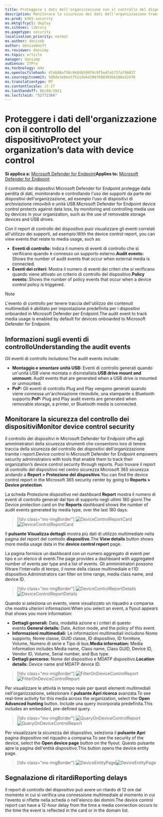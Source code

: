 ```yaml
---
title: Proteggere i dati dell'organizzazione con il controllo del dispositivo
description: Monitorare la sicurezza dei dati dell'organizzazione tramite i report di controllo dei dispositivi.
ms.prod: m365-security
ms.mktglfcycl: deploy
ms.sitesec: library
ms.pagetype: security
localization_priority: normal
ms.author: deniseb
author: denisebmsft
ms.reviewer: dansimp
ms.topic: article
manager: dansimp
audience: ITPro
ms.technology: mde
ms.openlocfilehash: 47eb80af58c948db5997dc9f5edfa5737a796837
ms.sourcegitcommit: 5d8de3e9ee5f52a3eb4206f690365bb108a3247b
ms.translationtype: MT
ms.contentlocale: it-IT
ms.lasthandoff: 06/04/2021
ms.locfileid: "52772366"
---
```

# <a name="protect-your-organizations-data-with-device-control"></a><span data-ttu-id="647eb-103">Proteggere i dati dell'organizzazione con il controllo del dispositivo</span><span class="sxs-lookup"><span data-stu-id="647eb-103">Protect your organization’s data with device control</span></span>

<span data-ttu-id="647eb-104">**Si applica a:** [Microsoft Defender for Endpoint](https://go.microsoft.com/fwlink/p/?linkid=2069559)</span><span class="sxs-lookup"><span data-stu-id="647eb-104">**Applies to:** [Microsoft Defender for Endpoint](https://go.microsoft.com/fwlink/p/?linkid=2069559)</span></span>

<span data-ttu-id="647eb-105">Il controllo dei dispositivi Microsoft Defender for Endpoint protegge dalla perdita di dati, monitorando e controllando l'uso dei supporti da parte dei dispositivi dell'organizzazione, ad esempio l'uso di dispositivi di archiviazione rimovibili e unità USB.</span><span class="sxs-lookup"><span data-stu-id="647eb-105">Microsoft Defender for Endpoint device control protects against data loss, by monitoring and controlling media use by devices in your organization, such as the use of removable storage devices and USB drives.</span></span>

<span data-ttu-id="647eb-106">Con il report di controllo del dispositivo puoi visualizzare gli eventi correlati all'utilizzo dei supporti, ad esempio:</span><span class="sxs-lookup"><span data-stu-id="647eb-106">With the device control report, you can view events that relate to media usage, such as:</span></span>

- <span data-ttu-id="647eb-107">**Eventi di controllo:** Indica il numero di eventi di controllo che si verificano quando è connesso un supporto esterno.</span><span class="sxs-lookup"><span data-stu-id="647eb-107">**Audit events:** Shows the number of audit events that occur when external media is connected.</span></span>
- <span data-ttu-id="647eb-108">**Eventi dei criteri:** Mostra il numero di eventi dei criteri che si verificano quando viene attivato un criterio di controllo del dispositivo.</span><span class="sxs-lookup"><span data-stu-id="647eb-108">**Policy events:** Shows the number of policy events that occur when a device control policy is triggered.</span></span>

> [!NOTE]
> <span data-ttu-id="647eb-109">L'evento di controllo per tenere traccia dell'utilizzo dei contenuti multimediali è abilitato per impostazione predefinita per i dispositivi onboarded in Microsoft Defender per Endpoint.</span><span class="sxs-lookup"><span data-stu-id="647eb-109">The audit event to track media usage is enabled by default for devices onboarded to Microsoft Defender for Endpoint.</span></span>

## <a name="understanding-the-audit-events"></a><span data-ttu-id="647eb-110">Informazioni sugli eventi di controllo</span><span class="sxs-lookup"><span data-stu-id="647eb-110">Understanding the audit events</span></span>

<span data-ttu-id="647eb-111">Gli eventi di controllo includono:</span><span class="sxs-lookup"><span data-stu-id="647eb-111">The audit events include:</span></span>

- <span data-ttu-id="647eb-112">**Montaggio e smontare unità USB:** Eventi di controllo generati quando un'unità USB viene montata o disinstallata.</span><span class="sxs-lookup"><span data-stu-id="647eb-112">**USB drive mount and unmount:** Audit events that are generated when a USB drive is mounted or unmounted.</span></span>
- <span data-ttu-id="647eb-113">**PnP:** Gli eventi di controllo Plug and Play vengono generati quando viene connessa un'archiviazione rimovibile, una stampante o Bluetooth supporto.</span><span class="sxs-lookup"><span data-stu-id="647eb-113">**PnP:** Plug and Play audit events are generated when removable storage, a printer, or Bluetooth media is connected.</span></span>

## <a name="monitor-device-control-security"></a><span data-ttu-id="647eb-114">Monitorare la sicurezza del controllo dei dispositivi</span><span class="sxs-lookup"><span data-stu-id="647eb-114">Monitor device control security</span></span>

<span data-ttu-id="647eb-115">Il controllo dei dispositivi in Microsoft Defender for Endpoint offre agli amministratori della sicurezza strumenti che consentono loro di tenere traccia della sicurezza del controllo dei dispositivi dell'organizzazione tramite i report.</span><span class="sxs-lookup"><span data-stu-id="647eb-115">Device control in Microsoft Defender for Endpoint empowers security administrators with tools that enable them to track their organization’s device control security through reports.</span></span> <span data-ttu-id="647eb-116">Puoi trovare il report di controllo del dispositivo nel centro sicurezza Microsoft 365 sicurezza andando a **Report > Protezione del dispositivo**.</span><span class="sxs-lookup"><span data-stu-id="647eb-116">You can find the device control report in the Microsoft 365 security center by going to **Reports > Device protection**.</span></span>

<span data-ttu-id="647eb-117">La scheda Protezione dispositivo nel dashboard **Report** mostra il numero di eventi di controllo generati dal tipo di supporto negli ultimi 180 giorni.</span><span class="sxs-lookup"><span data-stu-id="647eb-117">The Device protection card on the **Reports** dashboard shows the number of audit events generated by media type, over the last 180 days.</span></span>

> [!div class="mx-imgBorder"]
> <span data-ttu-id="647eb-118">![DeviceControlReportCard](images/devicecontrolcard.png)</span><span class="sxs-lookup"><span data-stu-id="647eb-118">![DeviceControlReportCard](images/devicecontrolcard.png)</span></span>

<span data-ttu-id="647eb-119">Il **pulsante Visualizza dettagli** mostra più dati di utilizzo multimediale nella pagina del report del controllo **dispositivo.**</span><span class="sxs-lookup"><span data-stu-id="647eb-119">The **View details** button shows more media usage data in the **device control report** page.</span></span>

<span data-ttu-id="647eb-120">La pagina fornisce un dashboard con un numero aggregato di eventi per tipo e un elenco di eventi.</span><span class="sxs-lookup"><span data-stu-id="647eb-120">The page provides a dashboard with aggregated number of events per type and a list of events.</span></span> <span data-ttu-id="647eb-121">Gli amministratori possono filtrare l'intervallo di tempo, il nome della classe multimediale e l'ID dispositivo.</span><span class="sxs-lookup"><span data-stu-id="647eb-121">Administrators can filter on time range, media class name, and device ID.</span></span>

> [!div class="mx-imgBorder"]
> <span data-ttu-id="647eb-122">![DeviceControlReportDetails](images/Detaileddevicecontrolreport.png)</span><span class="sxs-lookup"><span data-stu-id="647eb-122">![DeviceControlReportDetails](images/Detaileddevicecontrolreport.png)</span></span>

<span data-ttu-id="647eb-123">Quando si seleziona un evento, viene visualizzato un riquadro a comparsa che mostra ulteriori informazioni:</span><span class="sxs-lookup"><span data-stu-id="647eb-123">When you select an event, a flyout appears that shows you more information:</span></span>

- <span data-ttu-id="647eb-124">**Dettagli generali:** Data, modalità azione e i criteri di questo evento.</span><span class="sxs-lookup"><span data-stu-id="647eb-124">**General details:** Date, Action mode, and the policy of this event.</span></span>
- <span data-ttu-id="647eb-125">**Informazioni multimediali:** Le informazioni multimediali includono Nome supporto, Nome classe, GUID classe, ID dispositivo, ID fornitore, Volume, Numero di serie e Tipo di bus.</span><span class="sxs-lookup"><span data-stu-id="647eb-125">**Media information:** Media information includes Media name, Class name, Class GUID, Device ID, Vendor ID, Volume, Serial number, and Bus type.</span></span>
- <span data-ttu-id="647eb-126">**Dettagli percorso:** Nome del dispositivo e MDATP dispositivo.</span><span class="sxs-lookup"><span data-stu-id="647eb-126">**Location details:** Device name and MDATP device ID.</span></span>

> [!div class="mx-imgBorder"]
> <span data-ttu-id="647eb-127">![FilterOnDeviceControlReport](images/devicecontrolreportfilter.png)</span><span class="sxs-lookup"><span data-stu-id="647eb-127">![FilterOnDeviceControlReport](images/devicecontrolreportfilter.png)</span></span>

<span data-ttu-id="647eb-128">Per visualizzare le attività in tempo reale per questi elementi multimediali nell'organizzazione, selezionare il **pulsante Apri ricerca** avanzata.</span><span class="sxs-lookup"><span data-stu-id="647eb-128">To see real-time activity for this media across the organization, select the **Open Advanced hunting** button.</span></span> <span data-ttu-id="647eb-129">Include una query incorporata predefinita.</span><span class="sxs-lookup"><span data-stu-id="647eb-129">This includes an embedded, pre-defined query.</span></span>

> [!div class="mx-imgBorder"]
> <span data-ttu-id="647eb-130">![QueryOnDeviceControlReport](images/Devicecontrolreportquery.png)</span><span class="sxs-lookup"><span data-stu-id="647eb-130">![QueryOnDeviceControlReport](images/Devicecontrolreportquery.png)</span></span>

<span data-ttu-id="647eb-131">Per visualizzare la sicurezza del dispositivo, seleziona il **pulsante Apri** pagina dispositivo nel riquadro a comparsa.</span><span class="sxs-lookup"><span data-stu-id="647eb-131">To see the security of the device, select the **Open device page** button on the flyout.</span></span> <span data-ttu-id="647eb-132">Questo pulsante apre la pagina dell'entità dispositivo.</span><span class="sxs-lookup"><span data-stu-id="647eb-132">This button opens the device entity page.</span></span>

> [!div class="mx-imgBorder"]
> <span data-ttu-id="647eb-133">![DeviceEntityPage](images/Devicesecuritypage.png)</span><span class="sxs-lookup"><span data-stu-id="647eb-133">![DeviceEntityPage](images/Devicesecuritypage.png)</span></span>

## <a name="reporting-delays"></a><span data-ttu-id="647eb-134">Segnalazione di ritardi</span><span class="sxs-lookup"><span data-stu-id="647eb-134">Reporting delays</span></span>

<span data-ttu-id="647eb-135">Il report di controllo del dispositivo può avere un ritardo di 12 ore dal momento in cui si verifica una connessione multimediale al momento in cui l'evento si riflette nella scheda o nell'elenco dei domini.</span><span class="sxs-lookup"><span data-stu-id="647eb-135">The device control report can have a 12-hour delay from the time a media connection occurs to the time the event is reflected in the card or in the domain list.</span></span>
